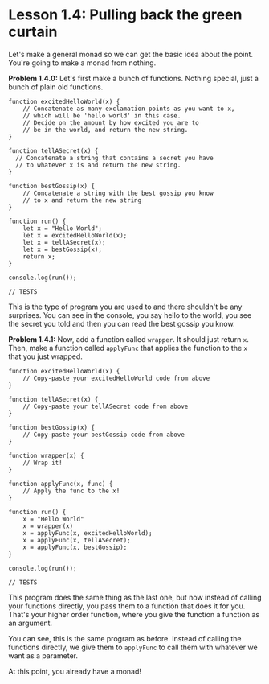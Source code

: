 # Lesson 1.4: Pulling back the green curtain 

Let's make a general monad so we can get the basic idea about the point. You're going to make a monad from nothing. 

**Problem 1.4.0:** Let's first make a bunch of functions. Nothing special, just a bunch of plain old functions.

```problem
function excitedHelloWorld(x) {
    // Concatenate as many exclamation points as you want to x,
    // which will be 'hello world' in this case.
    // Decide on the amount by how excited you are to
    // be in the world, and return the new string.
}

function tellASecret(x) {
  // Concatenate a string that contains a secret you have
  // to whatever x is and return the new string.
}

function bestGossip(x) {
    // Concatenate a string with the best gossip you know
    // to x and return the new string
}

function run() {
    let x = "Hello World";
    let x = excitedHelloWorld(x);
    let x = tellASecret(x);
    let x = bestGossip(x);
    return x;
}

console.log(run());

// TESTS
```

This is the type of program you are used to and there shouldn't be any surprises. You can see in the console, you say hello to the world, you see the secret you told and then you can read the best gossip you know.

**Problem 1.4.1:** Now, add a function called `wrapper`. It should just return `x`. Then, make a function called `applyFunc` that applies the function to the `x` that you just wrapped.

```problem
function excitedHelloWorld(x) {
    // Copy-paste your excitedHelloWorld code from above
}

function tellASecret(x) {
    // Copy-paste your tellASecret code from above
}

function bestGossip(x) {
    // Copy-paste your bestGossip code from above
}

function wrapper(x) {
    // Wrap it!
}

function applyFunc(x, func) {
    // Apply the func to the x!
}

function run() {
    x = "Hello World"
    x = wrapper(x)
    x = applyFunc(x, excitedHelloWorld);
    x = applyFunc(x, tellASecret);
    x = applyFunc(x, bestGossip);
}

console.log(run());

// TESTS
```

This program does the same thing as the last one, but now instead of calling your functions directly, you pass them to a function that does it for you. That's your higher order function, where you give the function a function as an argument. 

You can see, this is the same program as before. Instead of calling the functions directly, we give them to `applyFunc` to call them with whatever we want as a parameter.

At this point, you already have a monad!
